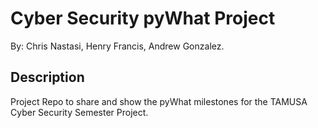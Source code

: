 # Cyber Security pyWhat Project

By: Chris Nastasi, Henry Francis, Andrew Gonzalez.

## Description

Project Repo to share and show the pyWhat milestones for the TAMUSA Cyber Security Semester Project.

